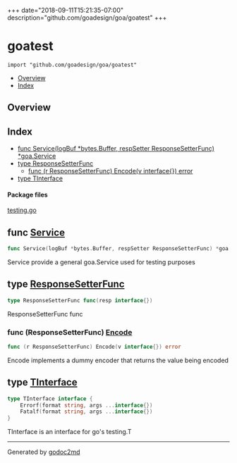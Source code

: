 +++
date="2018-09-11T15:21:35-07:00"
description="github.com/goadesign/goa/goatest"
+++


# goatest
`import "github.com/goadesign/goa/goatest"`

* [Overview](#pkg-overview)
* [Index](#pkg-index)

## <a name="pkg-overview">Overview</a>



## <a name="pkg-index">Index</a>
* [func Service(logBuf *bytes.Buffer, respSetter ResponseSetterFunc) *goa.Service](#Service)
* [type ResponseSetterFunc](#ResponseSetterFunc)
  * [func (r ResponseSetterFunc) Encode(v interface{}) error](#ResponseSetterFunc.Encode)
* [type TInterface](#TInterface)


#### <a name="pkg-files">Package files</a>
[testing.go](/src/github.com/goadesign/goa/goatest/testing.go) 





## <a name="Service">func</a> [Service](/src/target/testing.go?s=582:660#L28)
``` go
func Service(logBuf *bytes.Buffer, respSetter ResponseSetterFunc) *goa.Service
```
Service provide a general goa.Service used for testing purposes




## <a name="ResponseSetterFunc">type</a> [ResponseSetterFunc](/src/target/testing.go?s=314:360#L19)
``` go
type ResponseSetterFunc func(resp interface{})
```
ResponseSetterFunc func










### <a name="ResponseSetterFunc.Encode">func</a> (ResponseSetterFunc) [Encode](/src/target/testing.go?s=436:491#L22)
``` go
func (r ResponseSetterFunc) Encode(v interface{}) error
```
Encode implements a dummy encoder that returns the value being encoded




## <a name="TInterface">type</a> [TInterface](/src/target/testing.go?s=168:285#L13)
``` go
type TInterface interface {
    Errorf(format string, args ...interface{})
    Fatalf(format string, args ...interface{})
}
```
TInterface is an interface for go's testing.T














- - -
Generated by [godoc2md](http://godoc.org/github.com/davecheney/godoc2md)
